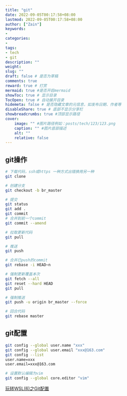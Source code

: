 ```yaml
---
title: "git"
date: 2022-09-05T00:17:58+08:00
lastmod: 2022-09-05T00:17:58+08:00
author: ["Zain"]
keywords: 
- 
categories: 
- 
tags: 
- tech
- git
description: ""
weight:
slug: ""
draft: false # 是否为草稿
comments: true
reward: true # 打赏
mermaid: true #是否开启mermaid
showToc: true # 显示目录
TocOpen: true # 自动展开目录
hidemeta: false # 是否隐藏文章的元信息，如发布日期、作者等
disableShare: true # 底部不显示分享栏
showbreadcrumbs: true #顶部显示路径
cover:
    image: "" #图片路径例如：posts/tech/123/123.png
    caption: "" #图片底部描述
    alt: ""
    relative: false
---
```


## git操作


```sh
# 下载代码，ssh或https 一种方式出错换用另一种
git clone

# 创建分支
git checkout -b br_master

# 提交
git status
git add .
git commit 
# 合并到前一个commit
git commit --amend

# 拉取更新代码
git pull

# 推送
git push

# 合并已push的commit
git rebase -i HEAD~n

# 强制更新覆盖本次
git fetch --all
git reset --hard HEAD
git pull

# 强制推送
git push -u origin br_master --force

# 回合代码
git rebase master

```

## git配置

```sh
git config --global user.name "xxx"
git config --global user.email "xxx@163.com"
git config --list
user.name=xxx
user.email=xxx@163.com

# 设置默认编辑为vim
git config --global core.editor "vim"
```

[玩转WSL(6)之Git配置](https://zhuanlan.zhihu.com/p/252505037)

